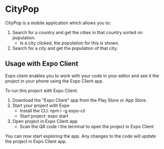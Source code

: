 # CityPop

CityPop is a mobile application which allows you to:

1. Search for a country and get the cities in that country sorted on population.
    * Is a city clicked, the population for this is shown.
2. Search for a city and get the population of that city.

## Usage with Expo Client

Expo client enables you to work with your code in your editor and see it the project in your phone using the Expo Client app.

To run this project with Expo Client: 
1. Download the "Expo Client" app from the Play Store or App Store.
2. Start your project with Expo
    * Install the CLI: npm i -g expo-cli
    * Start project: expo start
3. Open project in Expo Client app
    * Scan the QR code i the terminal to open the project in Expo Client

You can now start exploring the app. 
Any changes to the code will update the project in Expo Client app.